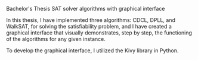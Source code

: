 Bachelor's Thesis
SAT solver algorithms with graphical interface

In this thesis, I have implemented three algorithms: CDCL, DPLL, and WalkSAT, for solving the satisfiability problem, and I have created a graphical interface
that visually demonstrates, step by step, the functioning of the algorithms for any given instance.

To develop the graphical interface, I utilized the Kivy library in Python.
